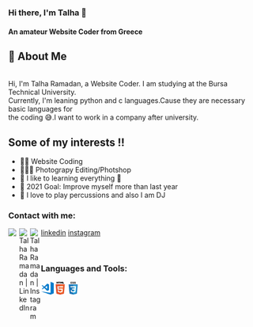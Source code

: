 <h3 align="left"> Hi there, I'm Talha 👋</h3>
<h4 align="left">An amateur Website Coder from Greece</h4>

## 📖  About Me
<br> Hi, I'm Talha Ramadan, a Website Coder. I am studying at the Bursa Technical University.</br>
Currently, I'm leaning python and c languages.Cause they are necessary basic languages for</br>
 the coding 😅.I want to work in a company after university.

## Some of my interests !!

- 👨‍💻 Website Coding
- 👨🏻‍🎨 Photograpy Editing/Photshop
- 🌱 I like to learning everything 🤣
- 🥅 2021 Goal: Improve myself more than last year
- 🎼 I love to play percussions and also I am  DJ

### Contact with me:

<a href="mailto:mert.bozkirr@gmail.com"><img align="left" width="22px" src="https://cdn.icon-icons.com/icons2/652/PNG/512/gmail_icon-icons.com_59877.png" /></a>
<img align="left" alt="Talha Ramadan | LinkedIn" width="22px" src="https://cdn.jsdelivr.net/npm/simple-icons@v3/icons/linkedin.svg" />[linkedin]
<img align="left" alt="Talha Ramadan | Instagram" width="22px" src="https://cdn.jsdelivr.net/npm/simple-icons@v3/icons/instagram.svg" />[instagram]

<br>

### Languages and Tools:

<img align="left" alt="Visual Studio Code" width="26px" src="https://raw.githubusercontent.com/github/explore/80688e429a7d4ef2fca1e82350fe8e3517d3494d/topics/visual-studio-code/visual-studio-code.png" />
<img align="left" alt="HTML5" width="26px" src="https://raw.githubusercontent.com/github/explore/80688e429a7d4ef2fca1e82350fe8e3517d3494d/topics/html/html.png" />
<img align="left" alt="CSS3" width="26px" src="https://raw.githubusercontent.com/github/explore/80688e429a7d4ef2fca1e82350fe8e3517d3494d/topics/css/css.png" />

<br>

[instagram]: https://instagram.com/talha___ra
[linkedin]: https://linkedin.com/in/talha-ramadan-17910b1ba/

